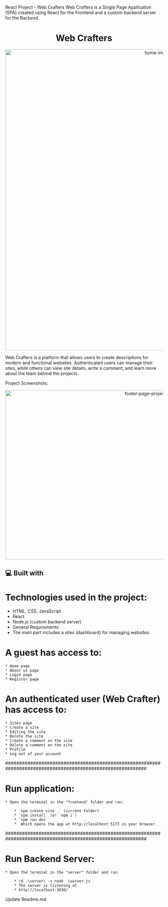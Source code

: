 React Project - Web Crafters
Web Crafters is a Single Page Application (SPA) created using React for the Frontend and a custom backend server for the Backend.

<h1 align="center" id="title">Web Crafters</h1>
<p align="center"><img src="path/to/your/home-page-screenshot.png" alt="home-image" width="960"></p>

<p id="description">Web Crafters is a platform that allows users to create descriptions for modern and functional websites. Authenticated users can manage their sites, while others can view site details, write a comment, and learn more about the team behind the projects.</p>

Project Screenshots:

<p align="center"><img src="path/to/your/footer-page-screenshot.png" alt="footer-page-project-screenshot" width="960" height="540/"></p>


<h2>💻 Built with</h2>

# Technologies used in the project:

*   HTML, CSS, JavaScript
*   React
*   Node.js (custom backend server)
*   General Requirements:
*   The main part includes a sites (dashboard) for managing websites.

# A guest has access to:

    * Home page
    * About us page
    * Login page
    * Register page

# An authenticated user (Web Crafter) has access to:

    * Sites page
    * Create a site
    * Editing the site
    * Delete the site
    * Create a comment on the site
    * Delete a comment on the site
    * Profile
    * Log out of your account

###########################################################################################################

# Run application:
    * Open the terminal in the "frontend" folder and run:

        * `npm create vite .` (current folder)
        * `npm install` (or `npm i`)
        * `npm run dev`
        *  Which opens the app at http://localhost:5173 in your browser.

###########################################################################################################

# Run Backend Server:
    * Open the terminal in the "server" folder and run:

        * cd .\server\ -> node .\server.js
        * The server is listening at 
        * http://localhost:3030/
Update Readme.md
